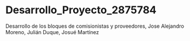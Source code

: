 # Desarrollo_Proyecto_2875784
Desarrollo de los bloques de comisionistas y proveedores, Jose Alejandro Moreno, Julián Duque, Josué Martínez
